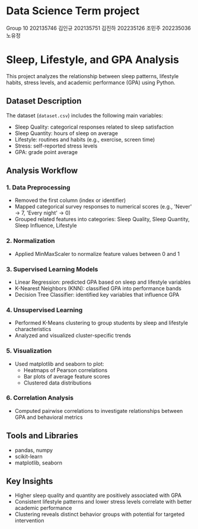 # Data Science Term project
Group 10
202135746 김인규
202135751 김진하
202235126 조민주
202235036 노유정

# Sleep, Lifestyle, and GPA Analysis

This project analyzes the relationship between sleep patterns, lifestyle habits, stress levels, and academic performance (GPA) using Python.

## Dataset Description

The dataset (`dataset.csv`) includes the following main variables:

- Sleep Quality: categorical responses related to sleep satisfaction
- Sleep Quantity: hours of sleep on average
- Lifestyle: routines and habits (e.g., exercise, screen time)
- Stress: self-reported stress levels
- GPA: grade point average

## Analysis Workflow

### 1. Data Preprocessing

- Removed the first column (index or identifier)
- Mapped categorical survey responses to numerical scores (e.g., 'Never' → 7, 'Every night' → 0)
- Grouped related features into categories: Sleep Quality, Sleep Quantity, Sleep Influence, Lifestyle

### 2. Normalization

- Applied MinMaxScaler to normalize feature values between 0 and 1

### 3. Supervised Learning Models

- Linear Regression: predicted GPA based on sleep and lifestyle variables
- K-Nearest Neighbors (KNN): classified GPA into performance bands
- Decision Tree Classifier: identified key variables that influence GPA

### 4. Unsupervised Learning

- Performed K-Means clustering to group students by sleep and lifestyle characteristics
- Analyzed and visualized cluster-specific trends

### 5. Visualization

- Used matplotlib and seaborn to plot:
  - Heatmaps of Pearson correlations
  - Bar plots of average feature scores
  - Clustered data distributions

### 6. Correlation Analysis

- Computed pairwise correlations to investigate relationships between GPA and behavioral metrics

## Tools and Libraries

- pandas, numpy
- scikit-learn
- matplotlib, seaborn

## Key Insights

- Higher sleep quality and quantity are positively associated with GPA
- Consistent lifestyle patterns and lower stress levels correlate with better academic performance
- Clustering reveals distinct behavior groups with potential for targeted intervention
